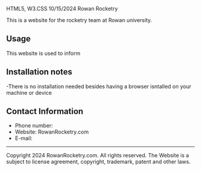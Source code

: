 HTML5, W3.CSS 10/15/2024
Rowan Rocketry

This is a website for the rocketry team at Rowan university.

Usage
-----------------------------------------------------------
This website is used to inform 


Installation notes
-----------------------------------------------------------
-There is no installation needed besides having a browser 
isntalled on your machine or device

Contact Information
-----------------------------------------------------------
- Phone number: 
- Website: RowanRocketry.com
- E-mail: 
-----------------------------------------------------------
Copyright 2024 RowanRocketry.com. All rights reserved.
The Website is a subject to license agreement, copyright,
trademark, patent and other laws.

